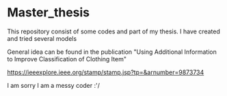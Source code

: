 # Master_thesis

This repository consist of some codes and part of my thesis. I have created and tried several models


General idea can be found in the publication "Using Additional Information to Improve
Classification of Clothing Item"

https://ieeexplore.ieee.org/stamp/stamp.jsp?tp=&arnumber=9873734

I am sorry I am a messy coder :'/ 
